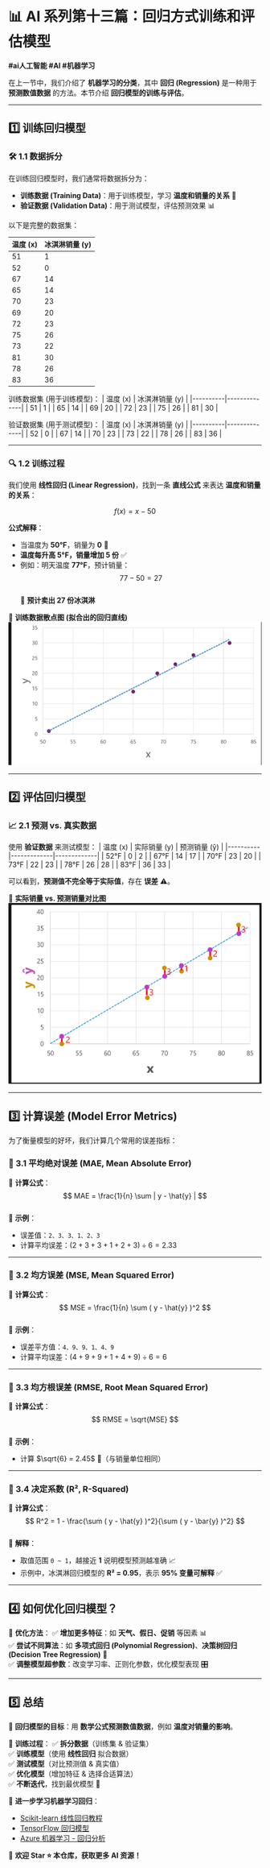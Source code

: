 # 📊 AI 系列第十三篇：回归方式训练和评估模型  

**#ai人工智能 #AI #机器学习**  

在上一节中，我们介绍了 **机器学习的分类**，其中 **回归 (Regression)** 是一种用于 **预测数值数据** 的方法。本节介绍 **回归模型的训练与评估**。  

---

## 1️⃣ 训练回归模型  

### 🛠 1.1 数据拆分  

在训练回归模型时，我们通常将数据拆分为：
- **训练数据 (Training Data)**：用于训练模型，学习 **温度和销量的关系** 🏫  
- **验证数据 (Validation Data)**：用于测试模型，评估预测效果 📊  

以下是完整的数据集：  

| 温度 (x) | 冰淇淋销量 (y) |
|----------|--------------|
| 51       | 1            |
| 52       | 0            |
| 67       | 14           |
| 65       | 14           |
| 70       | 23           |
| 69       | 20           |
| 72       | 23           |
| 75       | 26           |
| 73       | 22           |
| 81       | 30           |
| 78       | 26           |
| 83       | 36           |

训练数据集 (用于训练模型)：
| 温度 (x) | 冰淇淋销量 (y) |
|----------|--------------|
| 51       | 1            |
| 65       | 14           |
| 69       | 20           |
| 72       | 23           |
| 75       | 26           |
| 81       | 30           |

验证数据集 (用于测试模型)：
| 温度 (x) | 冰淇淋销量 (y) |
|----------|--------------|
| 52       | 0            |
| 67       | 14           |
| 70       | 23           |
| 73       | 22           |
| 78       | 26           |
| 83       | 36           |

---

### 🔍 1.2 训练过程  

我们使用 **线性回归 (Linear Regression)**，找到一条 **直线公式** 来表达 **温度和销量的关系**：  

$$ f(x) = x - 50 $$  

**公式解释**：
- 当温度为 **50°F**，销量为 **0** 🍦  
- **温度每升高 5°F，销量增加 5 份** ✅  
- 例如：明天温度 **77°F**，预计销量：
  $$ 77 - 50 = 27 $$  
  📌 **预计卖出 27 份冰淇淋**  

📌 **训练数据散点图 (拟合出的回归直线)**  
![训练数据回归直线](/learning-notes/materials/file-141FWCsheofPiCLEMyXanp.jpg)  

---

## 2️⃣ 评估回归模型  

### 📈 2.1 预测 vs. 真实数据  

使用 **验证数据** 来测试模型：
| 温度 (x) | 实际销量 (y) | 预测销量 (ŷ) |
|----------|-------------|-------------|
| 52°F     | 0          | 2          |
| 67°F     | 14         | 17         |
| 70°F     | 23         | 20         |
| 73°F     | 22         | 23         |
| 78°F     | 26         | 28         |
| 83°F     | 36         | 33         |

可以看到，**预测值不完全等于实际值**，存在 **误差** ⚠️。  

📌 **实际销量 vs. 预测销量对比图**  
![预测 vs. 真实数据](/learning-notes/materials/file-V8dyh1y83s3KPSEW4uxZvb.jpg)  

---

## 3️⃣ 计算误差 (Model Error Metrics)  

为了衡量模型的好坏，我们计算几个常用的误差指标：  

### 📌 3.1 **平均绝对误差 (MAE, Mean Absolute Error)**  
📌 **计算公式**：
$$ MAE = \frac{1}{n} \sum | y - \hat{y} | $$  
📌 **示例**：
- 误差值：`2、3、3、1、2、3`  
- 计算平均误差：$(2+3+3+1+2+3) ÷ 6 = 2.33$  

---

### 📌 3.2 **均方误差 (MSE, Mean Squared Error)**  
📌 **计算公式**：
$$ MSE = \frac{1}{n} \sum ( y - \hat{y} )^2 $$  
📌 **示例**：
- 误差平方值：`4、9、9、1、4、9`  
- 计算平均误差：$(4+9+9+1+4+9) ÷ 6 = 6$  

---

### 📌 3.3 **均方根误差 (RMSE, Root Mean Squared Error)**  
📌 **计算公式**：
$$ RMSE = \sqrt{MSE} $$  
📌 **示例**：
- 计算 $\sqrt{6} = 2.45$ 🍦（与销量单位相同）  

---

### 📌 3.4 **决定系数 (R², R-Squared)**  
📌 **计算公式**：
$$ R^2 = 1 - \frac{\sum ( y - \hat{y} )^2}{\sum ( y - \bar{y} )^2} $$  
📌 **解释**：
- 取值范围 `0 ~ 1`，越接近 **1** 说明模型预测越准确 📈  
- 示例中，冰淇淋回归模型的 **R² = 0.95**，表示 **95% 变量可解释** ✅  

---

## 4️⃣ 如何优化回归模型？  

📌 **优化方法**：
✅ **增加更多特征**：如 **天气、假日、促销** 等因素 📊  
✅ **尝试不同算法**：如 **多项式回归 (Polynomial Regression)**、**决策树回归 (Decision Tree Regression)** 🌳  
✅ **调整模型超参数**：改变学习率、正则化参数，优化模型表现 🎛  

---

## 5️⃣ 总结  

📌 **回归模型的目标**：用 **数学公式预测数值数据**，例如 **温度对销量的影响**。  

📌 **训练过程**：
✅ **拆分数据**（训练集 & 验证集）  
✅ **训练模型**（使用 **线性回归** 拟合数据）  
✅ **测试模型**（对比预测值 & 真实值）  
✅ **优化模型**（增加特征 & 选择合适算法）  
✅ **不断迭代**，找到最优模型 🔄  

🔗 **进一步学习机器学习回归**：
- [Scikit-learn 线性回归教程](https://scikit-learn.org/stable/modules/linear_model.html)  
- [TensorFlow 回归模型](https://www.tensorflow.org/tutorials/keras/regression)  
- [Azure 机器学习 - 回归分析](https://learn.microsoft.com/en-us/azure/machine-learning/how-to-train-regression-model)  

📢 **欢迎 Star ⭐ 本仓库，获取更多 AI 资源！**
